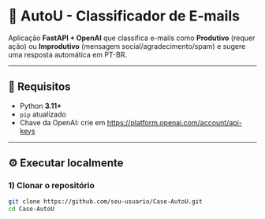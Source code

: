 # 📧 AutoU - Classificador de E-mails

Aplicação **FastAPI + OpenAI** que classifica e-mails como **Produtivo** (requer ação) ou **Improdutivo** (mensagem social/agradecimento/spam) e sugere uma resposta automática em PT-BR.

---

## 🚀 Requisitos

- Python **3.11+**
- `pip` atualizado
- Chave da OpenAI: crie em https://platform.openai.com/account/api-keys

---

## ⚙️ Executar localmente

### 1) Clonar o repositório
```bash
git clone https://github.com/seu-usuario/Case-AutoU.git
cd Case-AutoU

